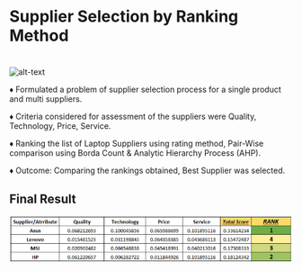 # Supplier Selection by Ranking Method

#
![alt-text](img/selection.gif)

♦ Formulated a problem of supplier selection process for a single product and multi suppliers.

♦ Criteria considered for assessment of the suppliers were Quality, Technology, Price, Service.

♦ Ranking the list of Laptop Suppliers using rating method, Pair-Wise comparison using Borda Count &  Analytic Hierarchy Process (AHP).

♦ Outcome: Comparing the rankings obtained, Best Supplier was selected.

## Final Result 
![alt-text](img/result.PNG)
